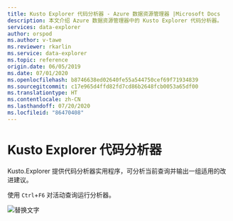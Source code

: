 ```yaml
---
title: Kusto Explorer 代码分析器 - Azure 数据资源管理器 |Microsoft Docs
description: 本文介绍 Azure 数据资源管理器中的 Kusto Explorer 代码分析器。
services: data-explorer
author: orspod
ms.author: v-tawe
ms.reviewer: rkarlin
ms.service: data-explorer
ms.topic: reference
origin.date: 06/05/2019
ms.date: 07/01/2020
ms.openlocfilehash: b8746638ed02640fe55a544750cef69f71934839
ms.sourcegitcommit: c17e965d4ffd82fd7cd86b2648fcb0053a65df00
ms.translationtype: HT
ms.contentlocale: zh-CN
ms.lasthandoff: 07/20/2020
ms.locfileid: "86470408"
---
```

# <a name="kusto-explorer-code-analyzer"></a>Kusto Explorer 代码分析器

Kusto.Explorer 提供代码分析器实用程序，可分析当前查询并输出一组适用的改进建议。

使用 `Ctrl`+`F6` 对活动查询运行分析器。

![替换文字](./Images/KustoTools-KustoExplorer/ke-codeanalyze.gif "code-analyzer-reference")
